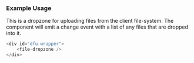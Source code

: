 ### Example Usage

This is a dropzone for uploading files from the client file-system. The component will emit
a change event with a list of any files that are dropped into it.

```js
<div id="dfu-wrapper">
	<file-dropzone />
</div>
```